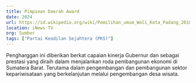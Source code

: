 ```yaml
---
title: Pimpinan Daerah Award
date: 2024
url: https://id.wikipedia.org/wiki/Pemilihan_umum_Wali_Kota_Padang_2018
location: iNews TV
org: Sumber
tags: ["Partai Keadilan Sejahtera (PKS)"]
---
```


Pengharggan ini diberikan berkat capaian kinerja Gubernur dan sebagai prestasi yang diraih dalam menjalankan roda pembangunan ekonomi di Sumatera Barat. Terutama dalam pengembangan dan pembangunan sektor kepariwisataan yang berkelanjutan melalui pengembangan desa wisata.
